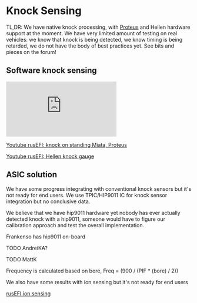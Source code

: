 # Knock Sensing

TL,DR: We have native knock processing, with [Proteus](Proteus) and Hellen hardware support at the moment. We have very limited amount of testing on real vehicles: we know that knock is being detected, we know timing is being retarded, we do not have the body of best practices yet. See bits and pieces on the forum!

## Software knock sensing

![x](https://rusefi.com/forum/download/file.php?id=6900)

[Youtube rusEFI: knock on standing Miata, Proteus](https://youtu.be/GOWEKU2SH9I)

[Youtube rusEFI: Hellen knock gauge](https://youtu.be/oJKI8X4oxCs)

## ASIC solution

We have some progress integrating with conventional knock sensors but it's not ready for end users.
We use TPIC/HIP9011 IC for knock sensor integration but no conclusive data.

We believe that we have hip9011 hardware yet nobody has ever actually detected knock with a hip9011,
someone would have to figure our calibration approach and test the overall implementation.

Frankenso has hip9011 on-board

TODO AndreiKA?

TODO MattK

Frequency is calculated based on bore, Freq = (900 / (PIF * (bore) / 2))

We also have some results with ion sensing but it's not ready for end users

[rusEFI ion sensing](Saab-Trionic-8-Combustion-Detection-Module-on-Mazda-Miata-running-rusEFI)
